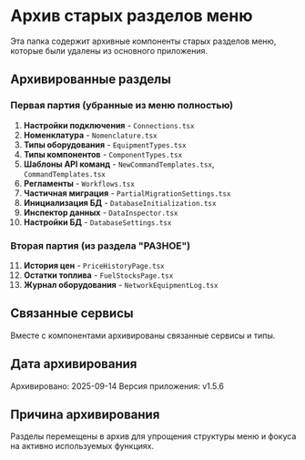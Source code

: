 # Архив старых разделов меню

Эта папка содержит архивные компоненты старых разделов меню, которые были удалены из основного приложения.

## Архивированные разделы

### Первая партия (убранные из меню полностью)
1. **Настройки подключения** - `Connections.tsx`
2. **Номенклатура** - `Nomenclature.tsx`
3. **Типы оборудования** - `EquipmentTypes.tsx`
4. **Типы компонентов** - `ComponentTypes.tsx`
5. **Шаблоны API команд** - `NewCommandTemplates.tsx`, `CommandTemplates.tsx`
6. **Регламенты** - `Workflows.tsx`
7. **Частичная миграция** - `PartialMigrationSettings.tsx`
8. **Инициализация БД** - `DatabaseInitialization.tsx`
9. **Инспектор данных** - `DataInspector.tsx`
10. **Настройки БД** - `DatabaseSettings.tsx`

### Вторая партия (из раздела "РАЗНОЕ")
11. **История цен** - `PriceHistoryPage.tsx`
12. **Остатки топлива** - `FuelStocksPage.tsx`
13. **Журнал оборудования** - `NetworkEquipmentLog.tsx`

## Связанные сервисы

Вместе с компонентами архивированы связанные сервисы и типы.

## Дата архивирования

Архивировано: 2025-09-14
Версия приложения: v1.5.6

## Причина архивирования

Разделы перемещены в архив для упрощения структуры меню и фокуса на активно используемых функциях.